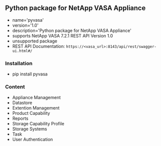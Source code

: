 ## Python package for NetApp VASA Appliance

* name='pyvasa'  
* version='1.0'
* description='Python package for NetApp VASA Appliance'
* supports NetApp VASA 7.2.1 REST API Version 1.0
* unsupported package
* REST API Documentation: `https://<vasa_url>:8143/api/rest/swagger-ui.html#/`

### Installation

* pip install pyvasa

### Content

* Appliance Management
* Datastore
* Extention Management
* Product Capability
* Reports
* Storage Capability Profile
* Storage Systems
* Task
* User Authentication
